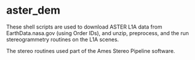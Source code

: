 # aster_dem
These shell scripts are used to download ASTER L1A data from EarthData.nasa.gov 
(using Order IDs), and unzip, preprocess, and the run stereogrammetry routines on the L1A scenes.

The stereo routines used part of the Ames Stereo Pipeline software.
